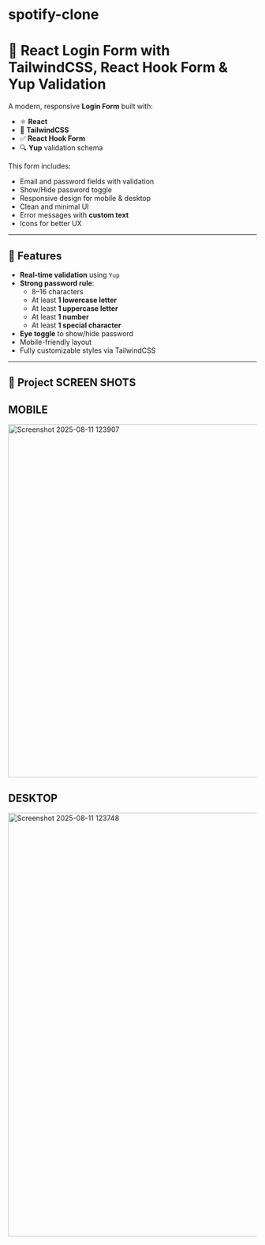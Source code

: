 # spotify-clone

# 📌 React Login Form with TailwindCSS, React Hook Form & Yup Validation

A modern, responsive **Login Form** built with:
- ⚛ **React**
- 🎨 **TailwindCSS**
- ✅ **React Hook Form**
- 🔍 **Yup** validation schema

This form includes:
- Email and password fields with validation
- Show/Hide password toggle
- Responsive design for mobile & desktop
- Clean and minimal UI
- Error messages with **custom text**
- Icons for better UX

---

## 🚀 Features

- **Real-time validation** using `Yup`
- **Strong password rule**:  
  - 8–16 characters  
  - At least **1 lowercase letter**  
  - At least **1 uppercase letter**  
  - At least **1 number**  
  - At least **1 special character**
- **Eye toggle** to show/hide password
- Mobile-friendly layout
- Fully customizable styles via TailwindCSS

---

## 📂 Project SCREEN SHOTS

## MOBILE

<img width="747" height="714" alt="Screenshot 2025-08-11 123907" src="https://github.com/user-attachments/assets/eb29258b-865c-4f5b-8a0b-eed67d78b1e3" />

## DESKTOP

<img width="1919" height="857" alt="Screenshot 2025-08-11 123748" src="https://github.com/user-attachments/assets/da426ee0-4da7-4856-88bf-6403d2079d82" />




